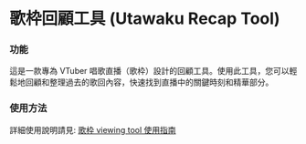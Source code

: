 # 歌枠回顧工具 (Utawaku Recap Tool)

### 功能
這是一款專為 VTuber 唱歌直播（歌枠）設計的回顧工具。使用此工具，您可以輕鬆地回顧和整理過去的歌回內容，快速找到直播中的關鍵時刻和精華部分。

### 使用方法
詳細使用說明請見: [歌枠 viewing tool 使用指南](https://benjamin-yan.github.io/歌枠-viewing-tool-使用指南/)


